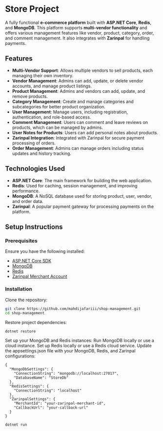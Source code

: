 # Store Project

A fully functional **e-commerce platform** built with **ASP.NET Core**, **Redis**, and **MongoDB**. This platform supports **multi-vendor functionality** and offers various management features like vendor, product, category, order, and comment management. It also integrates with **Zarinpal** for handling payments.

## Features

- **Multi-Vendor Support**: Allows multiple vendors to sell products, each managing their own inventory.
- **Vendor Management**: Admins can add, update, or delete vendor accounts, and manage product listings.
- **Product Management**: Admins and vendors can add, update, and remove products.
- **Category Management**: Create and manage categories and subcategories for better product organization.
- **User Management**: Manage users, including registration, authentication, and role-based access.
- **Comment Management**: Users can comment and leave reviews on products, which can be managed by admins.
- **User Notes for Products**: Users can add personal notes about products.
- **Zarinpal Integration**: Integrated with Zarinpal for secure payment processing of orders.
- **Order Management**: Admins can manage orders including status updates and history tracking.

## Technologies Used

- **ASP.NET Core**: The main framework for building the web application.
- **Redis**: Used for caching, session management, and improving performance.
- **MongoDB**: A NoSQL database used for storing product, user, vendor, and order data.
- **Zarinpal**: A popular payment gateway for processing payments on the platform.

## Setup Instructions

### Prerequisites

Ensure you have the following installed:

- [ASP.NET Core SDK](https://dotnet.microsoft.com/download/dotnet)
- [MongoDB](https://www.mongodb.com/try/download/community)
- [Redis](https://redis.io/download)
- [Zarinpal Merchant Account](https://www.zarinpal.com/)

### Installation

Clone the repository:
```bash
git clone https://github.com/mahdijafariii/shop-management.git
cd shop-management
```
Restore project dependencies:
```
dotnet restore
```
Set up your MongoDB and Redis instances:
Run MongoDB locally or use a cloud instance.
Set up Redis locally or use a Redis cloud service.
Update the appsettings.json file with your MongoDB, Redis, and Zarinpal configurations:
```
{
  "MongoDbSettings": {
    "ConnectionString": "mongodb://localhost:27017",
    "DatabaseName": "StoreDb"
  },
  "RedisSettings": {
    "ConnectionString": "localhost"
  },
  "ZarinpalSettings": {
    "MerchantId": "your-zarinpal-merchant-id",
    "CallbackUrl": "your-callback-url"
  }
}
```
```
dotnet run
```
